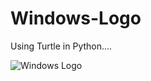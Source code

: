 # Windows-Logo
Using Turtle in Python....

![Windows  Logo](https://user-images.githubusercontent.com/68092947/156969901-cfaa7145-37ee-4391-b934-062916d367e8.png)

